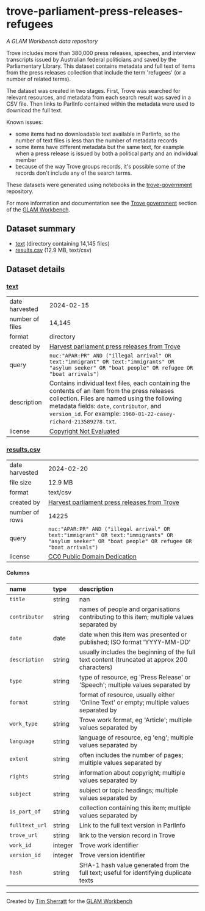 # trove-parliament-press-releases-refugees

*A GLAM Workbench data repository*

Trove includes more than 380,000 press releases, speeches, and interview transcripts issued by Australian federal politicians and saved by the Parliamentary Library. This dataset contains metadata and full text of items from the press releases collection that include the term 'refugees' (or a number of related terms).

The dataset was created in two stages. First, Trove was searched for relevant resources, and metadata from each search result was saved in a CSV file. Then links to ParlInfo contained within the metadata were used to download the full text.

Known issues:
- some items had no downloadable text available in Parlinfo, so the number of text files is less than the number of metadata records
- some items have different metadata but the same text, for example when a press release is issued by both a political party and an individual member
- because of the way Trove groups records, it's possible some of the records don't include any of the search terms.

These datasets were generated using notebooks in the [trove-government](https://github.com/GLAM-Workbench/trove-government/) repository.

For more information and documentation see the [Trove government](https://glam-workbench.net/trove-government) section of the [GLAM Workbench](https://glam-workbench.net).

## Dataset summary
- [text](https://github.com/GLAM-Workbench/trove-parliament-press-releases-refugees/tree/main/text/) (directory containing 14,145 files)
- [results.csv](https://github.com/GLAM-Workbench/trove-parliament-press-releases-refugees/blob/main/results.csv) (12.9 MB, text/csv)


## Dataset details

### [text](https://github.com/GLAM-Workbench/trove-parliament-press-releases-refugees/tree/main/text/)

|                 |                                                                                                                                                                                                                                                                  |
|:----------------|:-----------------------------------------------------------------------------------------------------------------------------------------------------------------------------------------------------------------------------------------------------------------|
| date harvested  | 2024-02-15                                                                                                                                                                                                                                                       |
| number of files | 14,145                                                                                                                                                                                                                                                           |
| format          | directory                                                                                                                                                                                                                                                        |
| created by      | <a href='https://github.com/GLAM-Workbench/trove-government/blob/master/harvest-parliament-press-releases.ipynb'>Harvest parliament press releases from Trove</a>                                                                                                |
| query           | `nuc:"APAR:PR" AND ("illegal arrival" OR text:"immigrant" OR text:"immigrants" OR "asylum seeker" OR "boat people" OR refugee OR "boat arrivals")`                                                                                                               |
| description     | Contains individual text files, each containing the contents of an item from the press releases collection. Files are named using the following metadata fields: `date`, `contributor`, and `version_id`. For example: `1960-01-22-casey-richard-213589278.txt`. |
| license         | [Copyright Not Evaluated](http://rightsstatements.org/vocab/CNE/1.0/)                                                                                                                                                                                            |



### [results.csv](https://github.com/GLAM-Workbench/trove-parliament-press-releases-refugees/blob/main/results.csv)

|                |                                                                                                                                                                   |
|:---------------|:------------------------------------------------------------------------------------------------------------------------------------------------------------------|
| date harvested | 2024-02-20                                                                                                                                                        |
| file size      | 12.9 MB                                                                                                                                                           |
| format         | text/csv                                                                                                                                                          |
| created by     | <a href='https://github.com/GLAM-Workbench/trove-government/blob/master/harvest-parliament-press-releases.ipynb'>Harvest parliament press releases from Trove</a> |
| number of rows | 14225                                                                                                                                                             |
| query          | `nuc:"APAR:PR" AND ("illegal arrival" OR text:"immigrant" OR text:"immigrants" OR "asylum seeker" OR "boat people" OR refugee OR "boat arrivals")`                |
| license        | [CC0 Public Domain Dedication](https://creativecommons.org/publicdomain/zero/1.0/)                                                                                |

#### Columns

| name           | type    | description                                                                                        |
|:---------------|:--------|:---------------------------------------------------------------------------------------------------|
| `title`        | string  | nan                                                                                                |
| `contributor`  | string  | names of people and organisations contributing to this item; multiple values separated by | symbol |
| `date`         | date    | date when this item was presented or published; ISO format 'YYYY-MM-DD'                            |
| `description`  | string  | usually includes the beginning of the full text content (truncated at approx 200 characters)       |
| `type`         | string  | type of resource, eg 'Press Release' or 'Speech'; multiple values separated by | symbol            |
| `format`       | string  | format of resource, usually either 'Online Text' or empty; multiple values separated by | symbol   |
| `work_type`    | string  | Trove work format, eg 'Article'; multiple values separated by | symbol                             |
| `language`     | string  | language of resource, eg 'eng'; multiple values separated by | symbol                              |
| `extent`       | string  | often includes the number of pages; multiple values separated by | symbol                          |
| `rights`       | string  | information about copyright; multiple values separated by | symbol                                 |
| `subject`      | string  | subject or topic headings; multiple values separated by | symbol                                   |
| `is_part_of`   | string  | collection containing this item; multiple values separated by | symbol                             |
| `fulltext_url` | string  | Link to the full text version in ParlInfo                                                          |
| `trove_url`    | string  | link to the version record in Trove                                                                |
| `work_id`      | integer | Trove work identifier                                                                              |
| `version_id`   | integer | Trove version identifier                                                                           |
| `hash`         | string  | SHA-1 hash value generated from the full text; useful for identifying duplicate texts              |

----
Created by [Tim Sherratt](https://timsherratt.au) for the [GLAM Workbench](https://glam-workbench.net)